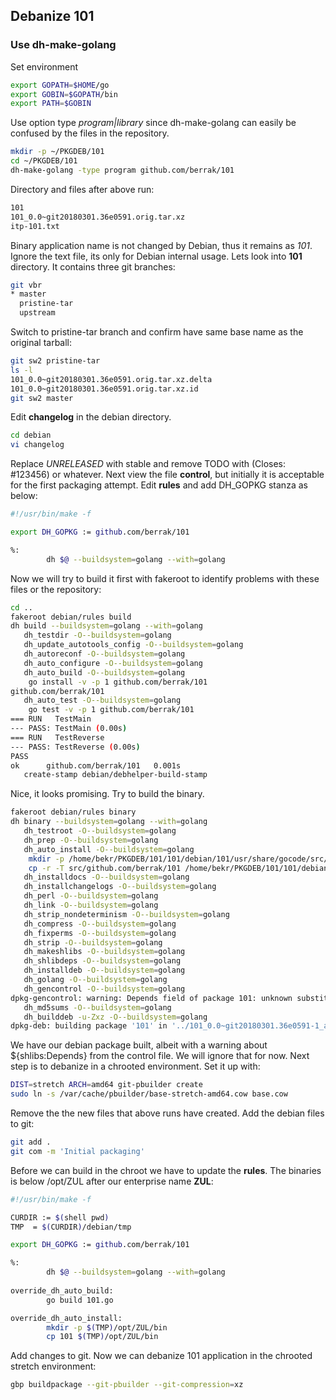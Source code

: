 ## Debanize 101

### Use dh-make-golang
Set environment
```bash
export GOPATH=$HOME/go
export GOBIN=$GOPATH/bin
export PATH=$GOBIN
```
Use option type *program|library* since dh-make-golang can easily be confused by the files in the repository.
```bash
mkdir -p ~/PKGDEB/101
cd ~/PKGDEB/101
dh-make-golang -type program github.com/berrak/101
```
Directory and files after above run:
```bash
101
101_0.0~git20180301.36e0591.orig.tar.xz
itp-101.txt
```
Binary application name is not changed by Debian, thus it remains as *101*.
Ignore the text file, its only for Debian internal usage. Lets look into **101** directory.
It contains three git branches:
```bash
git vbr
* master
  pristine-tar
  upstream
```
Switch to pristine-tar branch and confirm have same base name as the original tarball:
```bash
git sw2 pristine-tar
ls -l
101_0.0~git20180301.36e0591.orig.tar.xz.delta
101_0.0~git20180301.36e0591.orig.tar.xz.id
git sw2 master
```
Edit **changelog** in the debian directory.
```bash
cd debian
vi changelog
```
Replace *UNRELEASED* with stable and remove TODO with (Closes: #123456) or whatever.
Next view the file **control**, but initially it is acceptable for the first packaging attempt.
Edit **rules** and add DH_GOPKG stanza as below:
```bash
#!/usr/bin/make -f

export DH_GOPKG := github.com/berrak/101

%:
        dh $@ --buildsystem=golang --with=golang    
```
Now we will try to build it first with fakeroot to identify problems with these files or the repository:
```bash
cd ..
fakeroot debian/rules build
dh build --buildsystem=golang --with=golang
   dh_testdir -O--buildsystem=golang
   dh_update_autotools_config -O--buildsystem=golang
   dh_autoreconf -O--buildsystem=golang
   dh_auto_configure -O--buildsystem=golang
   dh_auto_build -O--buildsystem=golang
	go install -v -p 1 github.com/berrak/101
github.com/berrak/101
   dh_auto_test -O--buildsystem=golang
	go test -v -p 1 github.com/berrak/101
=== RUN   TestMain
--- PASS: TestMain (0.00s)
=== RUN   TestReverse
--- PASS: TestReverse (0.00s)
PASS
ok  	github.com/berrak/101	0.001s
   create-stamp debian/debhelper-build-stamp
```
Nice, it looks promising. Try to build the binary.
```bash
fakeroot debian/rules binary
dh binary --buildsystem=golang --with=golang
   dh_testroot -O--buildsystem=golang
   dh_prep -O--buildsystem=golang
   dh_auto_install -O--buildsystem=golang
	mkdir -p /home/bekr/PKGDEB/101/101/debian/101/usr/share/gocode/src/github.com/berrak/101
	cp -r -T src/github.com/berrak/101 /home/bekr/PKGDEB/101/101/debian/101/usr/share/gocode/src/github.com/berrak/101
   dh_installdocs -O--buildsystem=golang
   dh_installchangelogs -O--buildsystem=golang
   dh_perl -O--buildsystem=golang
   dh_link -O--buildsystem=golang
   dh_strip_nondeterminism -O--buildsystem=golang
   dh_compress -O--buildsystem=golang
   dh_fixperms -O--buildsystem=golang
   dh_strip -O--buildsystem=golang
   dh_makeshlibs -O--buildsystem=golang
   dh_shlibdeps -O--buildsystem=golang
   dh_installdeb -O--buildsystem=golang
   dh_golang -O--buildsystem=golang
   dh_gencontrol -O--buildsystem=golang
dpkg-gencontrol: warning: Depends field of package 101: unknown substitution variable ${shlibs:Depends}
   dh_md5sums -O--buildsystem=golang
   dh_builddeb -u-Zxz -O--buildsystem=golang
dpkg-deb: building package '101' in '../101_0.0~git20180301.36e0591-1_amd64.deb'.
```
We have our debian package built, albeit with a warning about ${shlibs:Depends} from the control file.
We will ignore that for now. Next step is to debanize in a chrooted environment. Set it up with:
```bash
DIST=stretch ARCH=amd64 git-pbuilder create
sudo ln -s /var/cache/pbuilder/base-stretch-amd64.cow base.cow
```
Remove the the new files that above runs have created. Add the debian files to git:
```bash
git add .
git com -m 'Initial packaging'
```
Before we can build in the chroot we have to update the **rules**.
The binaries is below /opt/ZUL after our enterprise name **ZUL**:
```bash
#!/usr/bin/make -f

CURDIR := $(shell pwd)
TMP  = $(CURDIR)/debian/tmp

export DH_GOPKG := github.com/berrak/101

%:
        dh $@ --buildsystem=golang --with=golang
        
override_dh_auto_build:
        go build 101.go

override_dh_auto_install:
        mkdir -p $(TMP)/opt/ZUL/bin
        cp 101 $(TMP)/opt/ZUL/bin        
```
Add changes to git.
Now we can debanize 101 application in the chrooted stretch environment:
```bash
gbp buildpackage --git-pbuilder --git-compression=xz
```

